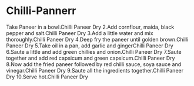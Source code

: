 # Chilli-Pannerr
Take Paneer in a bowl.Chilli Paneer Dry
2.Add cornflour, maida, black pepper and salt.Chilli Paneer Dry
3.Add a little water and mix thoroughly.Chilli Paneer Dry
4.Deep fry the paneer until golden brown.Chilli Paneer Dry
5.Take oil in a pan, add garlic and gingerChilli Paneer Dry
6.Saute a little and add green chillies and onion.Chilli Paneer Dry
7.Saute together and add red capsicum and green capsicum.Chilli Paneer Dry
8.Now add the fried paneer followed by red chilli sauce, soya sauce and vinegar.Chilli Paneer Dry
9.Saute all the ingredients together.Chilli Paneer Dry
10.Serve hot.Chilli Paneer Dry

